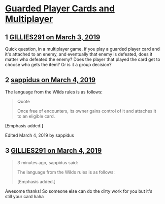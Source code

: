 # [Guarded Player Cards and Multiplayer](https://community.fantasyflightgames.com/topic/291745-guarded-player-cards-and-multiplayer/)

## 1 [GILLIES291 on March 3, 2019](https://community.fantasyflightgames.com/topic/291745-guarded-player-cards-and-multiplayer/?do=findComment&comment=3638751)

Quick question, in a multiplayer game, if you play a guarded player card and it's attached to an enemy, and eventually that enemy is defeated, does it matter who defeated the enemy? Does the player that played the card get to choose who gets the item? Or is it a group decision? 

## 2 [sappidus on March 4, 2019](https://community.fantasyflightgames.com/topic/291745-guarded-player-cards-and-multiplayer/?do=findComment&comment=3638812)

The language from the Wilds rules is as follows:

> Quote
> 
> Once free of encounters, its owner gains control of it and attaches it to an eligible card.

[Emphasis added.]

Edited March 4, 2019 by sappidus

## 3 [GILLIES291 on March 4, 2019](https://community.fantasyflightgames.com/topic/291745-guarded-player-cards-and-multiplayer/?do=findComment&comment=3638813)

> 3 minutes ago, sappidus said:
> 
> The language from the Wilds rules is as follows:
> 
> [Emphasis added.]

Awesome thanks! So someone else can do the dirty work for you but it's still your card haha

